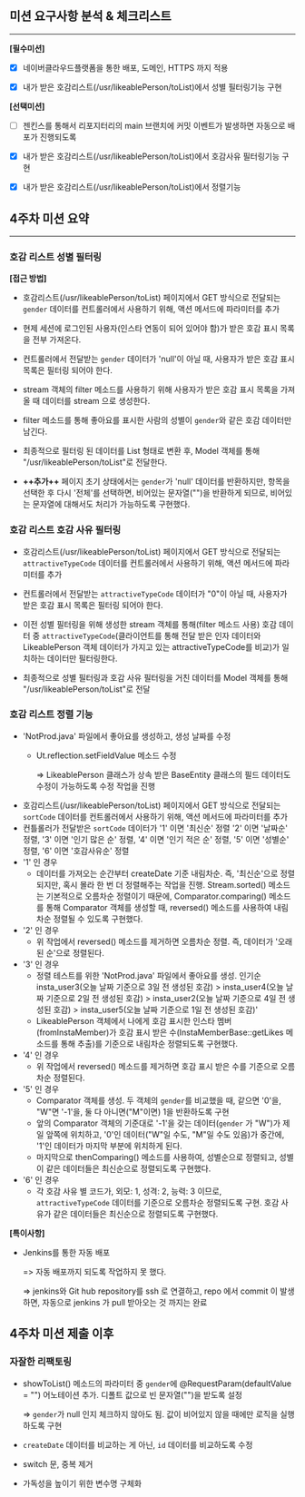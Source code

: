 ## 미션 요구사항 분석 & 체크리스트

---

**[필수미션]**
-[x] 네이버클라우드플랫폼을 통한 배포, 도메인, HTTPS 까지 적용

-[x] 내가 받은 호감리스트(/usr/likeablePerson/toList)에서 성별 필터링기능 구현

**[선택미션]**
-[ ] 젠킨스를 통해서 리포지터리의 main 브랜치에 커밋 이벤트가 발생하면 자동으로 배포가 진행되도록

-[x] 내가 받은 호감리스트(/usr/likeablePerson/toList)에서 호감사유 필터링기능 구현

-[x] 내가 받은 호감리스트(/usr/likeablePerson/toList)에서 정렬기능
## 4주차 미션 요약

---

### 호감 리스트 성별 필터링

**[접근 방법]**

- 호감리스트(/usr/likeablePerson/toList) 페이지에서 GET 방식으로 전달되는 `gender` 데이터를 컨트롤러에서 사용하기 위해, 액션 메서드에 파라미터를 추가 

- 현제 세션에 로그인된 사용자(인스타 연동이 되어 있어야 함)가 받은 호감 표시 목록을 전부 가져온다.

- 컨트롤러에서 전달받는 `gender` 데이터가 'null'이 아닐 때, 사용자가 받은 호감 표시 목록은 필터링 되어야 한다.

- stream 객체의 filter 메소드를 사용하기 위해 사용자가 받은 호감 표시 목록을 가져올 때 데이터를 stream 으로 생성한다.

- filter 메소드를 통해 좋아요를 표시한 사람의 성별이 `gender`와 같은 호감 데이터만 남긴다.

- 최종적으로 필터링 된 데이터를 List 형태로 변환 후, Model 객체를 통해 "/usr/likeablePerson/toList"로 전달한다.

- **++추가++** 페이지 초기 상태에서는 `gender`가 'null' 데이터를 반환하지만, 항목을 선택한 후 다시 '전체'를 선택하면, 비어있는 문자열("")을 반환하게 되므로, 비어있는 문자열에 대해서도 처리가 가능하도록 구현했다.

### 호감 리스트 호감 사유 필터링

- 호감리스트(/usr/likeablePerson/toList) 페이지에서 GET 방식으로 전달되는 `attractiveTypeCode` 데이터를 컨트롤러에서 사용하기 위해, 액션 메서드에 파라미터를 추가

- 컨트롤러에서 전달받는 `attractiveTypeCode` 데이터가 "0"이 아닐 때, 사용자가 받은 호감 표시 목록은 필터링 되어야 한다.

- 이전 성별 필터링을 위해 생성한 stream 객체를 통해(filter 메소드 사용) 호감 데이터 중 `attractiveTypeCode`(클라이언트를 통해 전달 받은 인자 데이터와 LikeablePerson 객체 데이터가 가지고 있는 attractiveTypeCode를 비교)가 일치하는 데이터만 필터링한다.

- 최종적으로 성별 필터링과 호감 사유 필터링을 거친 데이터를 Model 객체를 통해 "/usr/likeablePerson/toList"로 전달

### 호감 리스트 정렬 기능
- 'NotProd.java' 파일에서 좋아요를 생성하고, 생성 날짜를 수정
  - Ut.reflection.setFieldValue 메소드 수정
    
    => LikeablePerson 클래스가 상속 받은 BaseEntity 클래스의 필드 데이터도 수정이 가능하도록 수정 작업을 진행 
- 호감리스트(/usr/likeablePerson/toList) 페이지에서 GET 방식으로 전달되는 `sortCode` 데이터를 컨트롤러에서 사용하기 위해, 액션 메서드에 파라미터를 추가
- 컨틀롤러가 전달받은 `sortCode` 데이터가 '1' 이면 '최신순' 정렬 '2' 이면 '날짜순' 정렬, '3' 이면 '인기 많은 순' 정렬, '4' 이면 '인기 적은 순' 정렬, '5' 이면 '성별순' 정렬, '6' 이면 '호감사유순' 정렬
- '1' 인 경우
  - 데이터를 가져오는 순간부터 createDate 기준 내림차순. 즉, '최신순'으로 정렬되지만, 혹시 몰라 한 번 더 정렬해주는 작업을 진행. Stream.sorted() 메소드는 기본적으로 오름차순 정렬이기 때문에, Comparator.comparing() 메소드를 통해 Comparator 객체를 생성할 때, reversed() 메소드를 사용하여 내림차순 정렬될 수 있도록 구현했다.
- '2' 인 경우
  - 위 작업에서 reversed() 메소드를 제거하면 오름차순 정렬. 즉, 데이터가 '오래된 순'으로 정렬된다.
- '3' 인 경우
  - 정렬 테스트를 위한 'NotProd.java' 파일에서 좋아요를 생성. 인기순 insta_user3(오늘 날짜 기준으로 3일 전 생성된 호감) > insta_user4(오늘 날짜 기준으로 2일 전 생성된 호감) > insta_user2(오늘 날짜 기준으로 4일 전 생성된 호감) > insta_user5(오늘 날짜 기준으로 1일 전 생성된 호감)'
  - LikeablePerson 객체에서 나에게 호감 표시한 인스타 멤버(fromInstaMember)가 호감 표시 받은 수(InstaMemberBase::getLikes 메소드를 통해 추출)를 기준으로 내림차순 정렬되도록 구현했다.
- '4' 인 경우
  - 위 작업에서 reversed() 메소드를 제거하면 호감 표시 받은 수를 기준으로 오름차순 정렬된다.
- '5' 인 경우
  - Comparator 객체를 생성. 두 객체의 `gender`를 비교했을 때, 같으면 '0'을, "W"면 '-1'을, 둘 다 아니면("M"이면) 1을 반환하도록 구현
  - 앞의 Comparator 객체의 기준대로 '-1'을 갖는 데이터(`gender` 가 "W")가 제일 앞쪽에 위치하고, '0'인 데이터("W"일 수도, "M"일 수도 있음)가 중간에, '1'인 데이터가 마지막 부분에 위치하게 된다.
  - 마지막으로 thenComparing() 메소드를 사용하여, 성별순으로 정렬되고, 성별이 같은 데이터들은 최신순으로 정렬되도록 구현했다.
- '6' 인 경우
  - 각 호감 사유 별 코드가, 외모: 1, 성격: 2, 능력: 3 이므로, `attractiveTypeCode` 데이터를 기준으로 오름차순 정렬되도록 구현. 호감 사유가 같은 데이터들은 최신순으로 정렬되도록 구현했다.  

**[특이사항]**

- Jenkins를 통한 자동 배포

  => 자동 배포까지 되도록 작업하지 못 했다.

  => jenkins와 Git hub repository를 ssh 로 연결하고, repo 에서 commit 이 발생하면, 자동으로 jenkins 가 pull 받아오는 것 까지는 완료

## 4주차 미션 제출 이후

### 자잘한 리팩토링

- showToList() 메소드의 파라미터 중 `gender`에 @RequestParam(defaultValue = "") 어노테이션 추가. 디폴트 값으로 빈 문자열("")을 받도록 설정

  => `gender`가 null 인지 체크하지 않아도 됨. 값이 비어있지 않을 때에만 로직을 실행하도록 구현

- `createDate` 데이터를 비교하는 게 아닌, `id` 데이터를 비교하도록 수정

- switch 문, 중복 제거

- 가독성을 높이기 위한 변수명 구체화